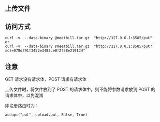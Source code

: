 ## 上传文件

## 访问方式

```
curl -v  --data-binary @meetbill.tar.gz  "http://127.0.0.1:8585/put"
or
curl -v  --data-binary @meetbill.tar.gz  "http://127.0.0.1:8585/put?md5=078d291f3452e3483ce0f2f58e219124"
```

## 注意

GET 请求没有请求体，POST 请求有请求体

上传文件时，将文件放到了 POST 的请求体中，则不能将参数请求放到 POST 的请求体中，以免混淆

即注册路由时为：

```
addapi("put", upload.put, False, True)
```
